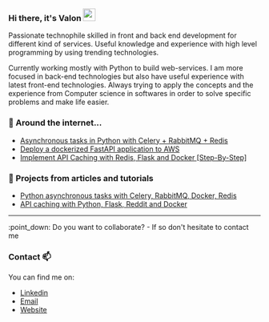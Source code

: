 ### Hi there, it's Valon <img src="https://media.giphy.com/media/hvRJCLFzcasrR4ia7z/giphy.gif" width="25px">

Passionate technophile   skilled in front and back end development for different kind of services.
Useful knowledge and experience with high level programming by using trending technologies.

Currently working mostly with Python to build web-services. I am more focused in back-end technologies but also have useful experience with latest front-end technologies.
Always trying to apply the concepts and the experience from Computer science in softwares in order to solve specific problems and make life easier.


### 🔎 Around the internet...
- [Asynchronous tasks in Python with Celery + RabbitMQ + Redis](https://levelup.gitconnected.com/asynchronous-tasks-in-python-with-celery-rabbitmq-redis-480f6e506d76)
- [Deploy a dockerized FastAPI application to AWS
](https://levelup.gitconnected.com/deploy-a-dockerized-fastapi-application-to-aws-cc757830ba1b) 
- [Implement API Caching with Redis, Flask and Docker [Step-By-Step]
](https://valonjanuzaj.medium.com/implement-api-caching-with-redis-flask-and-docker-step-by-step-9139636cef24)
### 🚀 Projects from articles and tutorials
- [Python asynchronous tasks with Celery, RabbitMQ, Docker, Redis](https://github.com/vjanz/python-asynchronous-tasks)
- [API caching with Python, Flask, Reddit and Docker](https://github.com/vjanz/flask-cache-redis)

<hr/>
:point_down: Do you want to collaborate? - If so don't hesitate to contact me 


### Contact 📫
You can find me on:
* [Linkedin](https://www.linkedin.com/in/valon-januzaj-b02692187/)
* [Email](mailto:valon.januzaj98@gmail.com)
* [Website](https://valonjanuzaj.me/)

